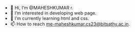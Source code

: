 - 👋 Hi, I’m @MAHESHKUMAR r.
- 👀 I’m interested in developing web page.
- 🌱 I’m currently learning html and css.
- 📫 How to reach me-maheshkumar.cs23@bitsathy.ac.in.

<!---
Maheshmkr/Maheshmkr is a ✨ special ✨ repository because its `README.md` (this file) appears on your GitHub profile.
You can click the Preview link to take a look at your changes.
--->
